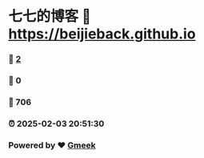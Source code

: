 # 七七的博客 :link: https://beijieback.github.io 
### :page_facing_up: [2](https://beijieback.github.io/tag.html) 
### :speech_balloon: 0 
### :hibiscus: 706 
### :alarm_clock: 2025-02-03 20:51:30 
### Powered by :heart: [Gmeek](https://github.com/Meekdai/Gmeek)
